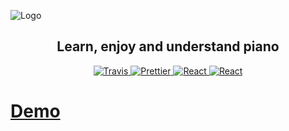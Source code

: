 ![Logo](https://raw.githubusercontent.com/stromland/piano/feature/chords/images/piano-logo.png)

<h2 align="center">Learn, enjoy and understand piano</h2>
<p align="center">
  <a href="https://travis-ci.org/stromland/piano">
    <img alt="Travis" src="https://img.shields.io/travis/stromland/piano/master.svg?style=flat-square">
  </a>
  <a href="https://github.com/prettier/prettier">
    <img alt="Prettier" src="https://img.shields.io/badge/code_style-prettier-ff69b4.svg?style=flat-square">
  </a>
  <a href="https://github.com/facebook/react">
    <img alt="React" src="https://img.shields.io/badge/react-16.2.0-blue.svg?style=flat-square">
  </a>
  <a href="https://github.com/facebookincubator/create-react-app">
    <img alt="React" src="https://img.shields.io/badge/bootstrapped-create--react--app-blue.svg?style=flat-square">
  </a>
</p>

<p align="center">
  <a href="https://stromland.github.io/piano/">
    <h1>Demo</h1>
  </a>
</p>
